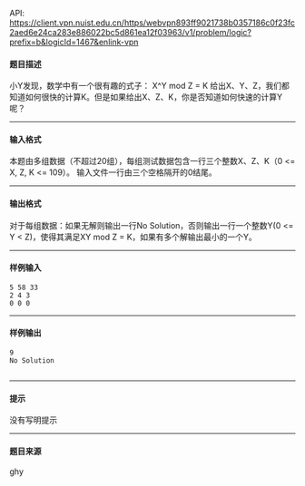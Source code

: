 API: https://client.vpn.nuist.edu.cn/https/webvpn893ff9021738b0357186c0f23fc2aed6e24ca283e886022bc5d861ea12f03963/v1/problem/logic?prefix=b&logicId=1467&enlink-vpn

#### 题目描述

小Y发现，数学中有一个很有趣的式子： X^Y mod Z = K 给出X、Y、Z，我们都知道如何很快的计算K。但是如果给出X、Z、K，你是否知道如何快速的计算Y呢？

---

#### 输入格式

本题由多组数据（不超过20组），每组测试数据包含一行三个整数X、Z、K（0 <= X, Z, K <= 109）。 输入文件一行由三个空格隔开的0结尾。

---

#### 输出格式

对于每组数据：如果无解则输出一行No Solution，否则输出一行一个整数Y(0 <= Y < Z)，使得其满足XY mod Z = K，如果有多个解输出最小的一个Y。

---

#### 样例输入
```
5 58 33
2 4 3
0 0 0

```

---

#### 样例输出
```
9
No Solution


```

---

#### 提示

没有写明提示

---

#### 题目来源

ghy